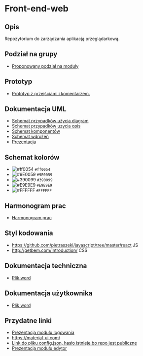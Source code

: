 # Front-end-web
## Opis
Repozytorium do zarządzania aplikacją przeglądarkową.

## Podział na grupy
 - [Proponowany podział na moduły](https://drive.google.com/drive/folders/1hJk0j9teNxnVLHJ8YsPfaSLLDiJaZ2qx?usp=sharing)

## Prototyp
 - [Prototyp z przejściami i komentarzem.](https://www.figma.com/proto/bWQcCu0oyINNYOpwzYLUJk/baUHInia?node-id=1%3A2&scaling=min-zoom)
## Dokumentacja UML
 - [Schemat przypadków użycia diagram](https://drive.google.com/file/d/1c__wzrMUO9CvHcKrnbMK5Bi-dVW4CVoF/view?usp=sharing)
 - [Schemat przypadków uzycia opis](https://tulodz-my.sharepoint.com/:w:/g/personal/203397_edu_p_lodz_pl/ERo7dqVIcopMvTmSuVMmC-0BmoE1jLfLnOCESvNYN7Dv-g?e=aGdwlG)
 - [Schemat komponentów](https://drive.google.com/file/d/1H8WQYgVC9eKiz91uFSQgNwK2UbaL1x9r/view?usp=sharing)
 - [Schemat wdrożeń](https://drive.google.com/file/d/1vejCA3a9nZj2WsQgX1_k1FKx8IChuVTD/view?usp=sharing)
 - [Prezentacja](https://drive.google.com/file/d/1RH93QxIK4HJ6j_dJj_1u-Tffxm4fcVvp/view?usp=sharing)

## Schemat kolorów
 - ![#ff0054](https://via.placeholder.com/15/ff0054/000000?text=+) `#ff0054`
 - ![#9E0059](https://via.placeholder.com/15/9E0059/000000?text=+) `#9E0059`
 - ![#390099](https://via.placeholder.com/15/390099/000000?text=+) `#390099`
 - ![#E9E9E9](https://via.placeholder.com/15/E9E9E9/000000?text=+) `#E9E9E9`
 - ![#FFFFFF](https://via.placeholder.com/15/FFFFFF/000000?text=+) `#FFFFFF`

## Harmonogram prac
- [Harmonogram prac](https://tulodz-my.sharepoint.com/:x:/g/personal/203397_edu_p_lodz_pl/EVH4pdjqYZtJjc2Gu8fg9tYB35wwDsOkFj1J4kTV7eaSmQ?e=9Vr4dM)

## Styl kodowania
- https://github.com/pietraszekl/javascript/tree/master/react JS
- http://getbem.com/introduction/ CSS

## Dokumentacja techniczna
- [Plik word](https://tulodz-my.sharepoint.com/:w:/g/personal/203397_edu_p_lodz_pl/EddvK1vCReFImH6SebB1HRUBgvNcfNe4yLuv95gw9w6BEA?e=0SMaNB)

## Dokumentacja użytkownika
- [Plik word](https://tulodz-my.sharepoint.com/:w:/g/personal/203397_edu_p_lodz_pl/ETamJpg6OW1IiHy3FIUmNb4BvmSWV22fCRFp9yQLxkltNA?e=CHQD7u)

## Przydatne linki
- [Prezentacja modułu logowania](https://tulodz-my.sharepoint.com/:b:/g/personal/224384_edu_p_lodz_pl/EUDMAxZqo1RDrxcH5jxTQaABIq0NjnNEZ08n_gkGOqP0XQ?e=Gl0WVQ)
- https://material-ui.com/
- [Link do pliku config.json, hasło istnieje bo repo jest publiczne](https://tulodz-my.sharepoint.com/:u:/g/personal/224384_edu_p_lodz_pl/EZNDyu_eoNNJmf8RAvqSUqsB5DQ22onVfXowPd9PgrccpQ?e=Z3wOnk)
- [Prezentacja modułu edytor](https://tulodz-my.sharepoint.com/:b:/g/personal/224381_edu_p_lodz_pl/EZFbuJDvnAJCoSYj3fOyrYABoKbwSl3AGAFQdsksY2808g?e=gKcaVo) 





